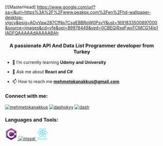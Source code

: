 [![MasterHead] https://www.google.com/url?sa=i&url=https%3A%2F%2Fwww.peakpx.com%2Fen%2Fhd-wallpaper-desktop-vlgcy&psig=AOvVaw287CfNp7CsqEBBRqW0PsvY&ust=1691833500897000&source=images&cd=vfe&opi=89978449&ved=0CBEQjRxqFwoTCMCG14ip1IADFQAAAAAdAAAAABAh

<h3 align="center">A passionate API And Data List Programmer developer from Turkey</h3>

- 🌱 I’m currently learning **Udemy and University**

- 💬 Ask me about **React and C#**

- 📫 How to reach me **mehmetokanakkus@gmail.com**

<h3 align="left">Connect with me:</h3>
<p align="left">
<a href="https://linkedin.com/in/mehmetokanakkus" target="blank"><img align="center" src="https://raw.githubusercontent.com/rahuldkjain/github-profile-readme-generator/master/src/images/icons/Social/linked-in-alt.svg" alt="mehmetokanakkus" height="30" width="40" /></a>
<a href="https://instagram.com/dashokyy" target="blank"><img align="center" src="https://raw.githubusercontent.com/rahuldkjain/github-profile-readme-generator/master/src/images/icons/Social/instagram.svg" alt="dashokyy" height="30" width="40" /></a>
<a href="https://www.youtube.com/c/dash" target="blank"><img align="center" src="https://raw.githubusercontent.com/rahuldkjain/github-profile-readme-generator/master/src/images/icons/Social/youtube.svg" alt="dash" height="30" width="40" /></a>
</p>

<h3 align="left">Languages and Tools:</h3>
<p align="left"> <a href="https://www.w3schools.com/cs/" target="_blank" rel="noreferrer"> <img src="https://raw.githubusercontent.com/devicons/devicon/master/icons/csharp/csharp-original.svg" alt="csharp" width="40" height="40"/> </a> <a href="https://www.microsoft.com/en-us/sql-server" target="_blank" rel="noreferrer"> <img src="https://www.svgrepo.com/show/303229/microsoft-sql-server-logo.svg" alt="mssql" width="40" height="40"/> </a> <a href="https://reactjs.org/" target="_blank" rel="noreferrer"> <img src="https://raw.githubusercontent.com/devicons/devicon/master/icons/react/react-original-wordmark.svg" alt="react" width="40" height="40"/> </a> </p>

